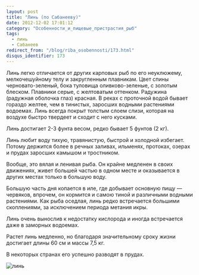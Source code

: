 ```yaml
---
layout: post
title: "Линь (по Сабанееву)"
date: 2012-12-02 17:01:12
category: "Особенности_и_пищевые_пристрастия_рыб"
tags:
  - линь
  - Сабанеев
redirect_from: "/blog/riba_osobennosti/173.html"
disqus_identifier: 173
---
```

Линь легко отличается от других карповых рыб по его неуклюжему,
мелкочешуйному телу и закругленным плавникам. Цвет спины
черновато-зеленый, бока туловища оливково-зеленые, с золотым блеском.
Плавники серые, с желтоватым оттенком. Радужина (радужная оболочка глаз)
красная. В реках с проточной водой бывает гораздо желтее, чем в
тинистых, заросших водными растениями водоемах. Линь всегда покрыт
толстым слоем слизи, которая на воздухе быстро твердеет и сходит с него
кусками.

Линь достигает 2-3 фунта весом, редко бывает 5 фунтов (2 кг).

Линь любит воду тихую, травянистую, быстрой и холодной избегает. Потому
держится более в речных заливах, ильменях, протоках, озерах и прудах
заросших камышом и тростником.

Вообще, это вялая и ленивая рыба. Он крайне медленен в своих движениях,
живет большей частью в одном месте и оказывается в других местах только
в большую воду.

Большую часть дня копается в иле, где добывает основную пищу — червяков,
впрочем, он кормится и самою тиной и различными водными растениями. Как
рыба оседлая, линь редко встречается большими скоплениями, за
исключением периода метания икры.

Линь очень вынослив к недостатку кислорода и иногда встречается даже в
заморных водоемах.

Растет линь медленно, но благодаря значительному сроку жизни достигает
длины 60 см и массы 7,5 кг.

В некоторых странах его успешно разводят в прудах.

![линь](http://fishingguru.ru/uploads/images/00/00/01/2012/12/02/38f080.jpg)
